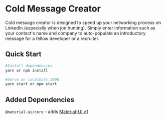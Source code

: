 # Cold Message Creator

Cold message creator is designed to speed up your networking process on LinkedIn (especially when jon hunting). Simply enter information such as your contact's name and company to auto-populate an introductory message for a fellow developer or a recruiter.
## Quick Start

```sh
#Install dependencies
yarn or npm install

#Serve on localhost:3000
yarn start or npm start
```

## Added Dependencies
`@material-ui/core` - adds [Material-UI v1](https://material-ui.com/)<br />